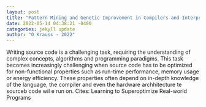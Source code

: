 ```yaml
--- 
layout: post 
title: "Pattern Mining and Genetic Improvement in Compilers and Interpreters/submitted by Oliver Krauss MSc" 
date: 2022-05-14 04:38:21 -0400 
categories: jekyll update 
author: "O Krauss - 2022" 
--- 
```

Writing source code is a challenging task, requiring the understanding of complex concepts, algorithms and programming paradigms. This task becomes increasingly challenging when source code has to be optimized for non-functional properties such as run-time performance, memory usage or energy efficiency. These properties often depend on in-depth knowledge of the language, the compiler and even the hardware archhitecture te sourceb code wil e run on. Cites: Learning to Superoptimize Real-world Programs